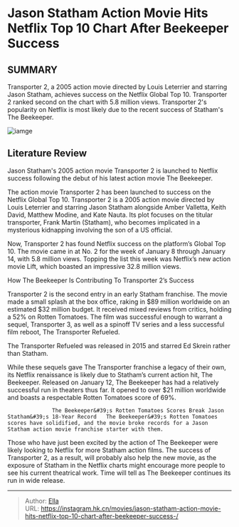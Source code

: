 # Jason Statham Action Movie Hits Netflix Top 10 Chart After Beekeeper Success 


## SUMMARY 



  Transporter 2, a 2005 action movie directed by Louis Leterrier and starring Jason Statham, achieves success on the Netflix Global Top 10.   Transporter 2 ranked second on the chart with 5.8 million views.   Transporter 2&#39;s popularity on Netflix is most likely due to the recent success of Statham&#39;s The Beekeeper.  

![iamge](https://static1.srcdn.com/wordpress/wp-content/uploads/2023/08/jason-statham-transporter-2.jpg)

## Literature Review

Jason Statham&#39;s 2005 action movie Transporter 2 is launched to Netflix success following the debut of his latest action movie The Beekeeper. 




The action movie Transporter 2 has been launched to success on the Netflix Global Top 10. Transporter 2 is a 2005 action movie directed by Louis Leterrier and starring Jason Statham alongside Amber Valletta, Keith David, Matthew Modine, and Kate Nauta. Its plot focuses on the titular transporter, Frank Martin (Statham), who becomes implicated in a mysterious kidnapping involving the son of a US official.




Now, Transporter 2 has found Netflix success on the platform’s Global Top 10. The movie came in at No. 2 for the week of January 8 through January 14, with 5.8 million views. Topping the list this week was Netflix’s new action movie Lift, which boasted an impressive 32.8 million views.


 How The Beekeeper Is Contributing To Transporter 2’s Success 
          

Transporter 2 is the second entry in an early Statham franchise. The movie made a small splash at the box office, raking in $89 million worldwide on an estimated $32 million budget. It received mixed reviews from critics, holding a 52% on Rotten Tomatoes. The film was successful enough to warrant a sequel, Transporter 3, as well as a spinoff TV series and a less successful film reboot, The Transporter Refueled.



The Transporter Refueled was released in 2015 and starred Ed Skrein rather than Statham.







While these sequels gave The Transporter franchise a legacy of their own, its Netflix renaissance is likely due to Statham’s current action hit, The Beekeeper. Released on January 12, The Beekeeper has had a relatively successful run in theaters thus far. It opened to over $21 million worldwide and boasts a respectable Rotten Tomatoes score of 69%.

                  The Beekeeper&#39;s Rotten Tomatoes Scores Break Jason Statham&#39;s 18-Year Record   The Beekeeper&#39;s Rotten Tomatoes scores have solidified, and the movie broke records for a Jason Statham action movie franchise starter with them.   

Those who have just been excited by the action of The Beekeeper were likely looking to Netflix for more Statham action films. The success of Transporter 2, as a result, will probably also help the new movie, as the exposure of Statham in the Netflix charts might encourage more people to see his current theatrical work. Time will tell as The Beekeeper continues its run in wide release.



---

> Author: [Ella](https://instagram.hk.cn/)  
> URL: https://instagram.hk.cn/movies/jason-statham-action-movie-hits-netflix-top-10-chart-after-beekeeper-success-/  

